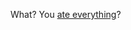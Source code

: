 What? You [ate everything](http://news.sportslogos.net/2016/02/02/maple-leafs-new-logo-takes-traditional-turn-for-centennial/)?